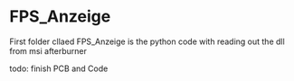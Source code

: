 # FPS_Anzeige
First folder cllaed FPS_Anzeige is the python code with reading out the dll from msi afterburner



todo:
finish PCB and Code
